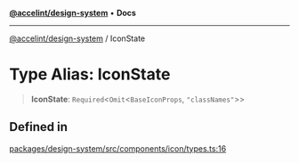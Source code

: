 [**@accelint/design-system**](../README.md) • **Docs**

***

[@accelint/design-system](../README.md) / IconState

# Type Alias: IconState

> **IconState**: `Required`\<`Omit`\<`BaseIconProps`, `"classNames"`\>\>

## Defined in

[packages/design-system/src/components/icon/types.ts:16](https://github.com/gohypergiant/standard-toolkit/blob/258694cea8ed8bbd956b3cf5da47c2c9debcf127/packages/design-system/src/components/icon/types.ts#L16)
